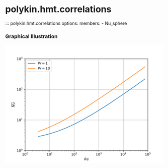# polykin.hmt.correlations

::: polykin.hmt.correlations
    options:
        members:
            - Nu_sphere

### Graphical Illustration

![Nu_sphere](Nu_sphere.svg)